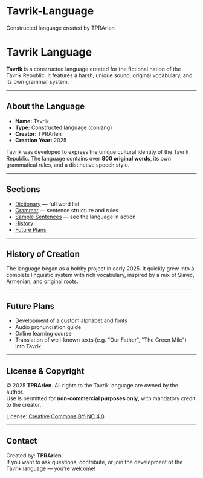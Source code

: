 # Tavrik-Language
Constructed language created by TPRArlen
# Tavrik Language

**Tavrik** is a constructed language created for the fictional nation of the Tavrik Republic. It features a harsh, unique sound, original vocabulary, and its own grammar system.

---

## About the Language

- **Name:** Tavrik
- **Type:** Constructed language (conlang)
- **Creator:** TPRArlen
- **Creation Year:** 2025

Tavrik was developed to express the unique cultural identity of the Tavrik Republic. The language contains over **800 original words**, its own grammatical rules, and a distinctive speech style.

---

## Sections

- [Dictionary](dictionary/tavrik_dictionary.md) — full word list
- [Grammar](grammar/tavrik_grammar.md) — sentence structure and rules
- [Sample Sentences](examples/sample_sentences.md) — see the language in action
- [History](#history-of-creation)
- [Future Plans](#future-plans)

---

## History of Creation

The language began as a hobby project in early 2025. It quickly grew into a complete linguistic system with rich vocabulary, inspired by a mix of Slavic, Armenian, and original roots.

---

## Future Plans

- Development of a custom alphabet and fonts  
- Audio pronunciation guide  
- Online learning course  
- Translation of well-known texts (e.g. "Our Father", "The Green Mile") into Tavrik

---

## License & Copyright

© 2025 **TPRArlen**. All rights to the Tavrik language are owned by the author.  
Use is permitted for **non-commercial purposes only**, with mandatory credit to the creator.

License: [Creative Commons BY-NC 4.0](http://creativecommons.org/licenses/by-nc/4.0/)

---

## Contact

Created by: **TPRArlen**  
If you want to ask questions, contribute, or join the development of the Tavrik language — you're welcome!
